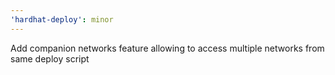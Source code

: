 ```yaml
---
'hardhat-deploy': minor
---
```


Add companion networks feature allowing to access multiple networks from same deploy script
